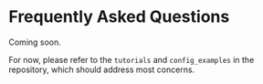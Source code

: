 # Frequently Asked Questions

Coming soon.

For now, please refer to the `tutorials` and `config_examples` in the repository, which should address most concerns. 

